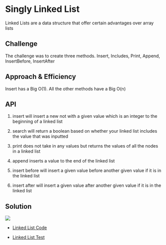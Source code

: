 # Singly Linked List
Linked Lists are a data structure that offer certain advantages over array lists

## Challenge
The challenge was to create three methods. Insert, Includes, Print, Append, InsertBefore, InsertAfter

## Approach & Efficiency
Insert has a Big O(1). All the other methods have a Big O(n)

## API
1. insert will insert a new not with a given value which is an integer to the beginning of a linked list

2. search will return a boolean based on whether your linked list includes the value that was inputted

3. print does not take in any values but returns the values of all the nodes in a linked list

4. append inserts a value to the end of the linked list

5. insert before will insert a given value before another given value if it is in the linked list

6. insert after will insert a given value after another given value if it is in the linked list


## Solution
![](../img/LinkedList.jpeg)

- [Linked List Code](../../src/main/java/Java/LinkedList/LinkedList.java)

- [Linked List Test](../../src/test/java/Java/LinkedList/LinkedListTest.java)